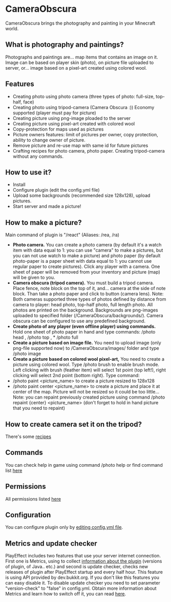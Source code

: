 CameraObscura
=============

CameraObscura brings the photography and painting in your Minecraft world.

What is photography and paintings?
-----------
Photographs and paintings are... map items that contains an image on it. Image can be based on player skin (photo), on picture file uploaded to server, or... image based on a pixel-art created using colored wool.

Features
--------
* Creating photo using photo camera (three types of photo: full-size, top-half, face)
* Creating photo using tripod-camera (Camera Obscura :)) Economy supported (player must pay for picture)
* Creating picture using png-image ploaded to the server
* Creating picture using pixel-art created with colored wool
* Copy-protection for maps used as pictures
* Picture owners features: limit of pictures per owner, copy protection, ability to change owner of picture.
* Remove picture and re-use map with same id for future pictures
* Crafting recipes for photo camera, photo paper. Creating tripod-camera without any commands.

How to use it?
--------------

* Install
* Configure plugin (edit the config.yml file)
* Upload some backgrounds (recommended size 128x128), upload pictures.
* Start server and made a picture!

How to make a picture?
----------------------
Main command of plugin is "/react" (Aliases: /rea, /ra)

* **Photo camera.** You can create a photo camera (by default it's a watch item with data equal to 1: you can use "camera" to make a pictures, but you can not use watch to make a picture) and photo paper (by default photo-paper is a paper sheet with data equal to 1: you cannot use regular paper to create pictures). Click any player with a camera. One sheet of paper will be removed from your inventory and picture (map) will be given to you.
* **Camera obscura (tripod camera).** You must build a tripod camera. Place fence, note block on the top of it, and... camera at the side of note block. Than take a photo paper and click to button (camera lens). Note: Both cameras supported three types of photos defined by distance from camera to player: head photo, top-half photo, full length photo. All photos are printed on the background. Backgrounds are png-images uploaded to specified folder (/CameraObscura/backgrounds/). Camera obscura can be configured to use any predefined background.
* **Create photo of any player (even offline player) using commands.** Hold one sheet of photo paper in hand and type commands: /photo head <player name>, /photo top <player name>, * /photo full <player name>
* **Create a picture based on image file.** You need to upload image (only png-file supported now) to /CameraObscura/images/ folder and type /photo image <image name>
* **Create a picture based on colored wool pixel-art,** You need to create a picture using colored wool. Type /photo brush to enable brush mode. Left clicking with brush (feather item) will select 1st point (top left!), right clicking will select 2nd point (bottom right). Type command:
* /photo paint <picture_name> to create a picture resized to 128x128
* /photo paint center <picture_name> to create a picture and place it at center of the map. Picture will not be resized so it could be too little... Note: you can repaint previously created picture using command /photo repaint {center} <picture_name> (don't forget to hold in hand picture that you need to repaint)

How to create camera set it on the tripod?
------------------------------------------
There's some [recipes](http://dev.bukkit.org/server-mods/camera-obscura/pages/main/recipes/)

Commands
--------
You can check help in game using command /photo help or find command list [here](http://dev.bukkit.org/server-mods/camera-obscura/pages/main/commands/)

Permissions
-----------
All permissions listed [here](http://dev.bukkit.org/server-mods/camera-obscura/pages/main/permissions/)

Configuration
-------------
You can configure plugin only by [editing config.yml file](http://dev.bukkit.org/server-mods/camera-obscura/pages/main/configuration/).

Metrics and update checker
--------------------------
PlayEffect includes two features that use your server internet connection. First one is Metrics, using to collect [information about the plugin](http://mcstats.org/plugin/PlayEffect) (versions of plugin, of Java.. etc.) and second is update checker, checks new releases of plugin after PlayEffect startup and every half hour. This feature is using API provided by dev.bukkit.org. If you don't like this features you can easy disable it. To disable update checker you need to set parameter "version-check" to "false" in config.yml. Obtain more information about Metrics and learn how to switch off it, you can read [here](http://mcstats.org/learn-more/).